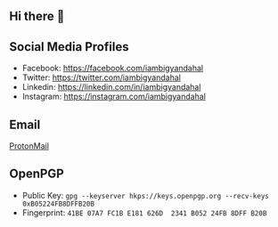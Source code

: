 ## Hi there 👋

<!--
**iambigyandahal/iambigyandahal** is a ✨ _special_ ✨ repository because its `README.md` (this file) appears on your GitHub profile.

Here are some ideas to get you started:

- 🔭 I’m currently working on ...
- 🌱 I’m currently learning ...
- 👯 I’m looking to collaborate on ...
- 🤔 I’m looking for help with ...
- 💬 Ask me about ...
- 📫 How to reach me: ...
- 😄 Pronouns: ...
- ⚡ Fun fact: ...
-->

## Social Media Profiles
- Facebook: https://facebook.com/iambigyandahal
- Twitter: https://twitter.com/iambigyandahal
- Linkedin: https://linkedin.com/in/iambigyandahal
- Instagram: https://instagram.com/iambigyandahal

## Email
[ProtonMail](mailto:iambigyandahal@pm.me)

## OpenPGP
- Public Key: `gpg --keyserver hkps://keys.openpgp.org --recv-keys 0xB05224FB8DFFB20B`
- Fingerprint: `41BE 07A7 FC1B E181 626D  2341 B052 24FB 8DFF B20B`
